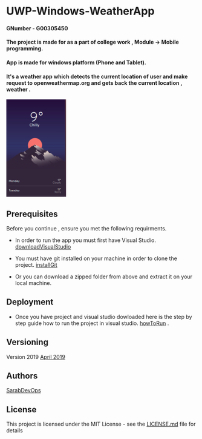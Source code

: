 # UWP-Windows-WeatherApp

#### GNumber - G00305450

#### The project is made for as a part of college work , Module -> Mobile programming.

#### App is made for windows platform (Phone and Tablet).

#### It's a weather app which detects the current location of user and make request to openweathermap.org and gets back the current location , weather .

![alt text](https://github.com/sarabDevOps/UWP-Windows-WeatherApp/blob/main/weatherApp/weatherApp/screenCapture.PNG )


 
 ## Prerequisites 
 Before you continue , ensure you met the following requirments.
  * In order to run the app you must first have Visual Studio. [downloadVisualStudio](https://www.microsoft.com/en-ie/p/visual-studio-professional-2019/dg7gmgf0f6q1?cid=msft_web_collection&activetab=pivot%3aoverviewtab)
  
  * You must have git installed on your machine in order to clone the project. [installGit](https://gitforwindows.org/)
  
  * Or you can download a zipped folder from above and extract it on your local machine.
  
  
  ## Deployment
  * Once you have project and visual studio dowloaded here is the step by step guide how to run the project in visual studio. [howToRun](https://docs.microsoft.com/en-us/visualstudio/get-started/csharp/tutorial-uwp?view=vs-2019) .
  
  

## Versioning

Version 2019 [April 2019](https://visualstudio.microsoft.com/vs/)


## Authors

[SarabDevOps](https://github.com/sarabDevOps)


## License

This project is licensed under the MIT License - see the [LICENSE.md](https://github.com/sarabDevOps/UWP-Windows-WeatherApp/blob/main/LICENSE) file for details








 
